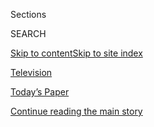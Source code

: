 <div id="app">

<div>

<div class="NYTAppHideMasthead css-zz1s19 e1suatyy0">

<div class="section css-ui9rw0 e1suatyy2">

<div class="css-11hrj97 er09x8g0">

<div class="css-6n7j50">

</div>

<span class="css-1dv1kvn">Sections</span>

<div class="css-10488qs">

<span class="css-1dv1kvn">SEARCH</span>

</div>

[Skip to content](#site-content)[Skip to site
index](#site-index)

</div>

<div id="masthead-section-label" class="css-1fnb9ct eaxe0e00">

[Television](https://www.nytimes3xbfgragh.onion/section/arts/television)

</div>

<div class="css-10698na e1huz5gh0">

</div>

</div>

<div id="masthead-bar-one" class="section hasLinks css-15hmgas e1csuq9d3">

<div class="css-uqyvli e1csuq9d0">

</div>

<div class="css-1uqjmks e1csuq9d1">

</div>

<div class="css-9e9ivx">

[](https://myaccount.nytimes3xbfgragh.onion/auth/login?response_type=cookie&client_id=vi)

</div>

<div class="css-1bvtpon e1csuq9d2">

[Today’s Paper](https://www.nytimes3xbfgragh.onion/section/todayspaper)

</div>

</div>

</div>

</div>

<div data-aria-hidden="false">

<div id="site-content" data-role="main">

<div id="top-wrapper" class="css-15p45cc eaca97t0" type="top">

<div id="top-slug" class="css-19x0jxb eaca97t1" hidden="">

Advertisement

</div>

[Continue reading the main
story](#after-top)

<div class="ad top-wrapper" style="text-align:center;height:100%;display:block;min-height:90px">

<div id="top" class="place-ad" data-position="top" data-size-key="top">

</div>

</div>

<div id="after-top">

</div>

</div>

<div id="collection-television" class="section css-15h4p1b e9abtgs0">

<div class="css-1j21atc e1svk9qx1">

<div class="css-fmiefx e1svk9qx2">

<div class="css-1hk7r2m eu54l5x0">

<div id="sponsor-wrapper" class="css-7a1pgi eaca97t0" type="sponsor" hidden="">

<div id="sponsor-slug" class="css-1l4mleb eaca97t1" hidden="">

Supported by

</div>

[Continue reading the main
story](#after-sponsor)

<div id="sponsor" class="ad sponsor-wrapper" style="text-align:left;height:100%;display:block">

</div>

<div id="after-sponsor">

</div>

</div>

</div>

### <span class="css-hue6tr ezz4tcd1">[Arts](/section/arts)</span>

</div>

<div class="css-nfcc9b e1svk9qx3">

<div class="css-vl9dhg e1svk9qx5">

<div class="css-1nrhkj6 e1svk9qx6">

# Television

<div class="follow-button-placeholder" data-collection-id="">

</div>

</div>

</div>

</div>

</div>

1.  [Watching](/watching)

<div class="css-4svvz1 ekkqrpp0">

<div id="collection-highlights-container" class="section css-18l1u7x e46isfb1">

<div class="css-gfgt40 ekkqrpp1">

## Highlights

1.  ![<span class="css-1nk1g0h e1oaj3zl2"><span class="css-1dv1kvn">Credit</span>Netflix</span>](https://static01.graylady3jvrrxbe.onion/images/2020/08/02/arts/02immigration-review/02immigration-review-videoLarge.jpg)
    
    <div class="css-10wtrbd">
    
    <div class="css-1dqkjed">
    
    [![](https://static01.graylady3jvrrxbe.onion/images/2020/08/02/arts/02immigration-review/02immigration-review-thumbStandard.jpg)](/2020/08/02/arts/television/immigration-nation-review-netflix.html)
    
    </div>
    
    ## [‘Immigration Nation’ Review: The Banality of Deportation](/2020/08/02/arts/television/immigration-nation-review-netflix.html)
    
    This Netflix documentary looks at the bureaucracy of immigration
    enforcement — an intriguing investigation that probably won’t change
    any
    minds.
    
    <span class="css-me3p27"></span><span class="css-1dydysp e4e4i5l3"></span><span class="css-9voj2j">By
    <span class="css-1baulvz last-byline" itemprop="name">Mike
    Hale</span></span>
    
    </div>

2.  ![<span class="css-1nk1g0h e1oaj3zl2"><span class="css-1dv1kvn">Credit</span>Disney+</span>](https://static01.graylady3jvrrxbe.onion/images/2020/08/03/arts/03muppets/03muppets-videoLarge.jpg)
    
    <div class="css-10wtrbd">
    
    <div class="css-1dqkjed">
    
    [![](https://static01.graylady3jvrrxbe.onion/images/2020/08/03/arts/03muppets/03muppets-thumbStandard.jpg)](/2020/07/31/arts/television/muppets-now.html)
    
    </div>
    
    ### Critic’s Notebook
    
    ## [Muppet Meta Mania, Revived for the Streaming Era](/2020/07/31/arts/television/muppets-now.html)
    
    The Muppets were made of, by and for TV. Two new shows, “Muppets
    Now” on Disney+ and “The Not-Too-Late Show With Elmo” on HBO Max,
    reimagine the media-savvy furry friends for a new
    age.
    
    <span class="css-me3p27"></span><span class="css-1dydysp e4e4i5l3"></span><span class="css-9voj2j">By
    <span class="css-1baulvz last-byline" itemprop="name">James
    Poniewozik</span></span>
    
    </div>

3.  1.  ![<span class="css-1nk1g0h e1oaj3zl2"><span class="css-1dv1kvn">Credit</span>BBC</span>](https://static01.graylady3jvrrxbe.onion/images/2020/07/30/arts/30british-series/merlin_172859073_50d8470f-744c-4299-a4b4-fe38eea4228e-videoLarge.jpg)
        
        <div class="css-10wtrbd">
        
        ### critic’s notebook
        
        ## [With American TV on Pause, Here Are 5 British Series to Watch](/2020/07/30/arts/television/in-my-skin-hulu.html)
        
        <div class="css-ajkwsy">
        
        [![](https://static01.graylady3jvrrxbe.onion/images/2020/07/30/arts/30british-series/30british-series-thumbStandard.jpg)](/2020/07/30/arts/television/in-my-skin-hulu.html)
        
        </div>
        
        On outlets from Hulu to Peacock to PBS, it’s the summer of the
        trans-Atlantic
        import.
        
        <span class="css-me3p27"></span><span class="css-1dydysp e4e4i5l3"></span><span class="css-9voj2j">By
        <span class="css-1baulvz last-byline" itemprop="name">Mike
        Hale</span></span>
        
        </div>
    
    2.  ![<span class="css-1nk1g0h e1oaj3zl2"><span class="css-1dv1kvn">Credit</span>Richard
        Cartwright/ABC</span>](https://static01.graylady3jvrrxbe.onion/images/2020/08/03/arts/31comfort-goldbergs1/31comfort-goldbergs1-videoLarge.jpg)
        
        <div class="css-10wtrbd">
        
        ## [Comfort Viewing: Why I Still Love ‘The Goldbergs’](/2020/07/31/arts/television/goldbergs-abc-stream.html)
        
        <div class="css-ajkwsy">
        
        [![](https://static01.graylady3jvrrxbe.onion/images/2020/08/03/arts/31comfort-goldbergs1/31comfort-goldbergs1-thumbStandard.jpg)](/2020/07/31/arts/television/goldbergs-abc-stream.html)
        
        </div>
        
        The period sitcom about a Jewish family in the ’80s has for
        seven seasons been a weekly gift of old-fashioned
        zingers.
        
        <span class="css-me3p27"></span><span class="css-1dydysp e4e4i5l3"></span><span class="css-9voj2j">By
        <span class="css-1baulvz last-byline" itemprop="name">Noel
        Murray</span></span>
        
        </div>

</div>

<div class="css-1xdhyk6 e46isfb0">

<div class="css-zk12ih ef6si7p0">

1.  ### Critic’s notebook
    
    ![<span class="css-1hhnwbi e1oaj3zl2"><span class="css-1dv1kvn">Credit</span>Photo
    illustration by Jennifer Ledbury/The New York
    Times</span>](https://static01.graylady3jvrrxbe.onion/images/2020/08/02/arts/02truth-WEB/02truth-WEB-videoLarge.jpg)
    
    <div class="css-10wtrbd">
    
    ## [The Reconciliation Must Be Televised](/2020/07/30/arts/television/the-moment-racism-tv.html)
    
    What is the next step as America confronts its racism? A broadcast
    spectacle, our critic writes, that could look like court, a
    telethon, therapy, an Oprah show — and
    more.
    
    <span class="css-me3p27"></span><span class="css-1dydysp e4e4i5l3"></span><span class="css-9voj2j">By
    <span class="css-1baulvz last-byline" itemprop="name">Wesley
    Morris</span></span>
    
    </div>

2.  ### Watching
    
    ![<span class="css-1hhnwbi e1oaj3zl2"><span class="css-1dv1kvn">Credit</span>Disney+</span>](https://static01.graylady3jvrrxbe.onion/images/2020/07/31/arts/30Watching-Muppets-Now/30Watching-Muppets-Now-videoLarge.jpg)
    
    <div class="css-10wtrbd">
    
    ## [How Much Watching Time Do You Have This Weekend?](/2020/07/30/arts/television/muppets-disney-errol-morris-first-person.html)
    
    The Muppets are back; also, check out an excellent but previously
    hard-to-find Errol Morris
    docu-series.
    
    <span class="css-me3p27"></span><span class="css-1dydysp e4e4i5l3"></span><span class="css-9voj2j">By
    <span class="css-1baulvz last-byline" itemprop="name">Margaret
    Lyons</span></span>
    
    </div>

3.  ![<span class="css-1hhnwbi e1oaj3zl2"><span class="css-1dv1kvn">Credit</span>Michelle
    Mishina-Kunz for The New York
    Times</span>](https://static01.graylady3jvrrxbe.onion/images/2020/08/02/arts/02last-chance1/02last-chance1-videoLarge-v3.jpg)
    
    <div class="css-10wtrbd">
    
    ## [‘Last Chance U’ Travels to Oakland, Just Like the Players](/2020/07/28/arts/television/last-chance-u-season-5.html)
    
    For its final season about junior college football, the Netflix
    series looks at a commuter college in a gentrifying city where many
    of the players can’t afford to
    live.
    
    <span class="css-me3p27"></span><span class="css-1dydysp e4e4i5l3"></span><span class="css-9voj2j">By
    <span class="css-1baulvz last-byline" itemprop="name">Scott
    Tobias</span></span>
    
    </div>

4.  ![<span class="css-1hhnwbi e1oaj3zl2"><span class="css-1dv1kvn">Credit</span>Mark
    Hill/HBO</span>](https://static01.graylady3jvrrxbe.onion/images/2020/07/28/arts/28EMMYS-CONVO2/merlin_163951620_f1b96611-35ce-463f-9f90-41787acd5e33-videoLarge.jpg)
    
    <div class="css-10wtrbd">
    
    ## [Emmys: Our Critics on ‘Watchmen,’ ‘Maisel’ and, Yes, ‘Tiger King’](/2020/07/28/arts/television/emmys-watchmen-handmaids-tale-tiger-king.html)
    
    This year brought bounties for “Watchmen” (hooray) and “The
    Marvelous Mrs. Maisel” (again?), but should TV even be celebrating
    itself as a pandemic rages
    on?
    
    <span class="css-me3p27"></span><span class="css-1dydysp e4e4i5l3"></span><span class="css-9voj2j">By
    <span class="css-1baulvz" itemprop="name">James Poniewozik</span>
    and <span class="css-1baulvz last-byline" itemprop="name">Margaret
    Lyons</span></span>
    
    </div>

5.  ![<span class="css-1hhnwbi e1oaj3zl2"><span class="css-1dv1kvn">Credit</span>Disney+,
    via Associated
    Press</span>](https://static01.graylady3jvrrxbe.onion/images/2020/07/28/arts/28EMMYS-SNUBS4/merlin_165673722_e416155d-ccbd-49b3-a550-1b775c971c0f-videoLarge.jpg)
    
    <div class="css-10wtrbd">
    
    ## [Emmys 2020 Snubs and Surprises: Baby Yoda Breaks Through](/2020/07/28/arts/television/emmys-snubs-mandalorian-zendaya-reese.html)
    
    In troubling times, the nominations made room for some popcorn
    TV.
    
    <span class="css-me3p27"></span><span class="css-1dydysp e4e4i5l3"></span><span class="css-9voj2j">By
    <span class="css-1baulvz last-byline" itemprop="name">Mike
    Hale</span></span>
    
    </div>

</div>

</div>

</div>

<div id="mid1-wrapper" class="css-1mn4oms eaca97t0" type="rank">

<div id="mid1-slug" class="css-1tag3rd eaca97t1">

Advertisement

</div>

[Continue reading the main
story](#after-mid1)

<div id="mid1" class="ad mid1-wrapper" style="text-align:center;height:100%;display:block">

</div>

<div id="after-mid1">

</div>

</div>

</div>

<div class="css-185go5a e1o5byef0">

<div class="css-15cbhtu">

  - [Latest](#stream-panel)
  - <span class="css-6n7j50">Search</span>
    <div class="control">
    <div class="label-container css-1dv1kvn">
    Search
    </div>
    <div class="css-wm4t3d">
    **<span id="clear-search-input" class="css-1dv1kvn">Clear this text
    input</span>
    </div>
    </div>
    <span class="css-1iovbfw"></span>

<div id="stream-panel" class="section css-8msx5b e1jz0cab1">

<div class="css-13mho3u">

1.  
    
    <div class="css-1cp3ece">
    
    <div class="css-1l4spti">
    
    [](/2020/08/03/arts/television/whats-on-tv-monday-immigration-nation-and-dora-and-the-lost-city-of-gold.html)
    
    <div class="css-79elbk">
    
    ![](https://static01.graylady3jvrrxbe.onion/images/2020/08/03/arts/03tvcol-1/03tvcol-1-thumbWide.jpg?quality=75&auto=webp&disable=upscale)
    
    </div>
    
    ## What’s on TV Monday: ‘Immigration Nation’ and ‘Dora and the Lost City of Gold’
    
    A six-part docu-series about the Immigration and Customs Enforcement
    agency is on Netflix. And a live-action adaptation of “Dora” arrives
    on Hulu.
    
    <div class="css-1nqbnmb ea5icrr0">
    
    By <span class="css-1n7hynb">Peter
    Libbey</span>
    
    </div>
    
    </div>
    
    <div class="css-1lc2l26 e1xfvim33">
    
    </div>
    
    </div>

2.  
    
    <div class="css-1cp3ece">
    
    <div class="css-1l4spti">
    
    [](/2020/08/02/arts/television/perry-mason-recap-episode-7.html)
    
    <div class="css-79elbk">
    
    ![](https://static01.graylady3jvrrxbe.onion/images/2020/08/02/arts/02perry-recap/02perry-recap-thumbWide.jpg?quality=75&auto=webp&disable=upscale)
    
    </div>
    
    ### <span class="css-m70j1g">Perry Mason</span>
    
    ## ‘Perry Mason’ Season 1, Episode 7: Resurrection Sunday
    
    As Perry gathers evidence, a clearer picture of Baby Charlie’s fate
    emerges. Meanwhile, the moment of truth arrives for Emily and Sister
    Alice.
    
    <div class="css-1nqbnmb ea5icrr0">
    
    By <span class="css-1n7hynb">Sean T.
    Collins</span>
    
    </div>
    
    </div>
    
    <div class="css-1lc2l26 e1xfvim33">
    
    </div>
    
    </div>

3.  
    
    <div class="css-1cp3ece">
    
    <div class="css-1l4spti">
    
    [](/2020/08/02/arts/television/whats-on-tv-sunday-connected-and-the-spacex-landing.html)
    
    <div class="css-79elbk">
    
    ![](https://static01.graylady3jvrrxbe.onion/images/2020/08/02/arts/02tvcol-connected/02tvcol-connected-thumbWide.jpg?quality=75&auto=webp&disable=upscale)
    
    </div>
    
    ## What’s on TV Sunday: ‘Connected’ and the SpaceX Landing
    
    “Radiolab” journalist Latif Nasser hosts a new show on Netflix, and
    the SpaceX craft makes its return to Earth.
    
    <div class="css-1nqbnmb ea5icrr0">
    
    By <span class="css-1n7hynb">Lauren
    Messman</span>
    
    </div>
    
    </div>
    
    <div class="css-1lc2l26 e1xfvim33">
    
    </div>
    
    </div>

4.  
    
    <div class="css-1cp3ece">
    
    <div class="css-1l4spti">
    
    [](/2020/08/01/obituaries/wilford-brimley-dead.html)
    
    <div class="css-79elbk">
    
    ![](https://static01.graylady3jvrrxbe.onion/images/2020/08/03/world/00brimley/00brimley-thumbWide-v2.jpg?quality=75&auto=webp&disable=upscale)
    
    </div>
    
    ## Wilford Brimley, ‘Cocoon’ Star and Quaker Oats Pitchman, Is Dead at 85
    
    Recognizable by his walrus mustache, the actor specialized in
    playing cantankerous characters in “Absence of Malice,” “The
    Natural” and other films.
    
    <div class="css-1nqbnmb ea5icrr0">
    
    By <span class="css-1n7hynb">William
    Grimes</span>
    
    </div>
    
    </div>
    
    <div class="css-1lc2l26 e1xfvim33">
    
    </div>
    
    </div>

5.  
    
    <div class="css-1cp3ece">
    
    <div class="css-1l4spti">
    
    [](/2020/08/01/arts/television/whats-on-tv-saturday-seeing-america-with-megan-rapinoe-and-the-last-narc.html)
    
    <div class="css-79elbk">
    
    ![](https://static01.graylady3jvrrxbe.onion/images/2020/08/01/arts/01tvcol-seeing2/01tvcol-seeing2-thumbWide.jpg?quality=75&auto=webp&disable=upscale)
    
    </div>
    
    ## What’s on TV Saturday: ‘Seeing America With Megan Rapinoe’ and ‘The Last Narc’
    
    The soccer star and activist leads a discussion on HBO, and an
    Amazon docuseries looks back on the murder of a D.E.A. agent.
    
    <div class="css-1nqbnmb ea5icrr0">
    
    By <span class="css-1n7hynb">Lauren
    Messman</span>
    
    </div>
    
    </div>
    
    <div class="css-1lc2l26 e1xfvim33">
    
    </div>
    
    </div>

6.  
    
    <div class="css-1cp3ece">
    
    <div class="css-1l4spti">
    
    [](/2020/07/31/arts/television/new-to-stream-netflix.html)
    
    <div class="css-79elbk">
    
    ![](https://static01.graylady3jvrrxbe.onion/images/2020/08/01/multimedia/01streamaugust1/merlin_175127256_c78e620b-ca85-4153-91c9-adee0a480817-thumbWide.jpg?quality=75&auto=webp&disable=upscale)
    
    </div>
    
    ## The Best Movies and TV Shows Coming to Netflix, Amazon and More in August
    
    Every month, subscription streaming services add a new batch of
    titles to their libraries. Here are our picks for August.
    
    <div class="css-1nqbnmb ea5icrr0">
    
    By <span class="css-1n7hynb">Noel
    Murray</span>
    
    </div>
    
    </div>
    
    <div class="css-1lc2l26 e1xfvim33">
    
    </div>
    
    </div>

7.  
    
    <div class="css-1cp3ece">
    
    <div class="css-1l4spti">
    
    [](/2020/07/31/arts/television/late-night-trump-delay-election.html)
    
    <div class="css-79elbk">
    
    ![](https://static01.graylady3jvrrxbe.onion/images/2020/07/31/arts/31latenight/31latenight-thumbWide.png?quality=75&auto=webp&disable=upscale)
    
    </div>
    
    ### <span class="css-m70j1g">Best of Late Night</span>
    
    ## Jimmy Fallon to Trump: ‘How Long a Delay Are We Talking About?’
    
    Fallon wonders just how far back he wants to push the election:
    “Months, like your response to Covid? Years, like your response to
    Putin? Or decades, like a hug for Don Jr.?”
    
    <div class="css-1nqbnmb ea5icrr0">
    
    By <span class="css-1n7hynb">Trish
    Bendix</span>
    
    </div>
    
    </div>
    
    <div class="css-1lc2l26 e1xfvim33">
    
    </div>
    
    </div>

8.  
    
    <div class="css-1cp3ece">
    
    <div class="css-1l4spti">
    
    [](/2020/07/31/arts/television/whats-on-tv-friday-black-is-king-and-little-women.html)
    
    <div class="css-79elbk">
    
    ![](https://static01.graylady3jvrrxbe.onion/images/2020/07/31/arts/31tvcol-blackisking/31tvcol-blackisking-thumbWide.jpg?quality=75&auto=webp&disable=upscale)
    
    </div>
    
    ## What’s on TV Friday: ‘Black Is King’ and ‘Little Women’
    
    A visual album from Beyoncé debuts on Disney+. And Greta Gerwig’s
    “Little Women” adaptation airs on Starz.
    
    <div class="css-1nqbnmb ea5icrr0">
    
    By <span class="css-1n7hynb">Gabe
    Cohn</span>
    
    </div>
    
    </div>
    
    <div class="css-1lc2l26 e1xfvim33">
    
    </div>
    
    </div>

9.  
    
    <div class="css-1cp3ece">
    
    <div class="css-1l4spti">
    
    [](/2020/07/31/arts/television/bryan-cranston-coronavirus-plasma.html)
    
    <div class="css-79elbk">
    
    ![](https://static01.graylady3jvrrxbe.onion/images/2020/07/30/us/politics/30xp-virus-cranston/merlin_159049299_9b91b8fd-a034-4134-baeb-43c2b24f2e45-thumbWide.jpg?quality=75&auto=webp&disable=upscale)
    
    </div>
    
    ## Bryan Cranston, Star of ‘Breaking Bad,’ Says He’s Recovered From the Coronavirus
    
    The actor shared a video of himself donating plasma, which he said
    had virus antibodies that could possibly help others.
    
    <div class="css-1nqbnmb ea5icrr0">
    
    By <span class="css-1n7hynb">Neil
    Vigdor</span>
    
    </div>
    
    </div>
    
    <div class="css-1lc2l26 e1xfvim33">
    
    </div>
    
    </div>

10. 
    
    <div class="css-1cp3ece">
    
    <div class="css-1l4spti">
    
    [](/2020/07/30/arts/things-to-do-weekend-coronavirus.html)
    
    <div class="css-79elbk">
    
    ![](https://static01.graylady3jvrrxbe.onion/images/2020/07/30/arts/30wkd-arts-roundup-pop/30wkd-arts-roundup-pop-thumbWide-v3.jpg?quality=75&auto=webp&disable=upscale)
    
    </div>
    
    ### <span class="css-m70j1g">Weekend Roundup</span>
    
    ## 7 Things to Do This Weekend
    
    How can you get your cultural fix when many arts institutions remain
    closed? Our writers offer suggestions for what to listen to and
    watch.
    
    <div class="css-1nqbnmb ea5icrr0">
    
    </div>
    
    </div>
    
    <div class="css-1lc2l26 e1xfvim33">
    
    </div>
    
    </div>

<div class="css-13mho3u">

<div class="css-1t62hi8">

<div class="css-1stvaey">

Show
More

<div>

<div style="border:0;clip:rect(0 0 0 0);height:1px;margin:-1px;overflow:hidden;white-space:nowrap;padding:0;width:1px;position:absolute" data-role="log" data-aria-live="assertive">

</div>

<div style="border:0;clip:rect(0 0 0 0);height:1px;margin:-1px;overflow:hidden;white-space:nowrap;padding:0;width:1px;position:absolute" data-role="log" data-aria-live="assertive">

</div>

<div style="border:0;clip:rect(0 0 0 0);height:1px;margin:-1px;overflow:hidden;white-space:nowrap;padding:0;width:1px;position:absolute" data-role="log" data-aria-live="polite">

</div>

<div style="border:0;clip:rect(0 0 0 0);height:1px;margin:-1px;overflow:hidden;white-space:nowrap;padding:0;width:1px;position:absolute" data-role="log" data-aria-live="polite">

</div>

</div>

</div>

</div>

</div>

</div>

<div class="css-g6hk37 supplemental">

<div id="mid2-wrapper" class="css-10wkyv7 eaca97t0" type="lede">

<div id="mid2-slug" class="css-1tag3rd eaca97t1">

Advertisement

</div>

[Continue reading the main
story](#after-mid2)

<div id="mid2" class="ad mid2-wrapper" style="text-align:center;height:100%;display:block;min-height:250px">

</div>

<div id="after-mid2">

</div>

</div>

## Follow Us

<div class="module-body">

  - [**<span data-aria-hidden="true">@poniewozik</span><span class="css-1dv1kvn">twitter
    page for
    @poniewozik</span>](https://twitter.com/poniewozik)
  - [**<span data-aria-hidden="true">@mikehalenyt</span><span class="css-1dv1kvn">twitter
    page for
    @mikehalenyt</span>](https://twitter.com/mikehalenyt)
  - [**<span data-aria-hidden="true">@genznyt</span><span class="css-1dv1kvn">twitter
    page for
    @genznyt</span>](https://twitter.com/genznyt)
  - [**<span data-aria-hidden="true">@ditzkoff</span><span class="css-1dv1kvn">twitter
    page for
    @ditzkoff</span>](https://twitter.com/ditzkoff)
  - [**<span data-aria-hidden="true">@koblin</span><span class="css-1dv1kvn">twitter
    page for
    @koblin</span>](https://twitter.com/koblin)
  - [**<span data-aria-hidden="true">@grynbaum</span><span class="css-1dv1kvn">twitter
    page for
    @grynbaum</span>](https://twitter.com/grynbaum)
  - [**<span data-aria-hidden="true">nytwatching</span><span class="css-1dv1kvn">facebook
    page for
    nytwatching</span>](https://www.facebookcorewwwi.onion/nytwatching)
  - [**<span data-aria-hidden="true">@watching</span><span class="css-1dv1kvn">twitter
    page for
    @watching</span>](https://twitter.com/watching)
  - [**<span data-aria-hidden="true">@nytimesarts</span><span class="css-1dv1kvn">twitter
    page for @nytimesarts</span>](https://twitter.com/nytimesarts)

</div>

<div id="mktg-wrapper" class="css-oxle51 eaca97t0" type="mktg">

<div id="mktg-slug" class="css-1tag3rd eaca97t1">

Advertisement

</div>

[Continue reading the main
story](#after-mktg)

<div id="mktg" class="ad mktg-wrapper" style="text-align:center;height:100%;display:block">

</div>

<div id="after-mktg">

</div>

</div>

## Sign Up for the Watching Newsletter

<div class="css-hftqp3">

Get recommendations on the best TV shows and films to stream and watch.

</div>

[SIGN UP](/newsletters/signup/WG)

</div>

</div>

</div>

</div>

</div>

</div>

## Site Index

<div>

</div>

## Site Information Navigation

  - [© <span>2020</span> <span>The New York Times
    Company</span>](https://help.nytimes3xbfgragh.onion/hc/en-us/articles/115014792127-Copyright-notice)

<!-- end list -->

  - [NYTCo](https://www.nytco.com/)
  - [Contact
    Us](https://help.nytimes3xbfgragh.onion/hc/en-us/articles/115015385887-Contact-Us)
  - [Work with us](https://www.nytco.com/careers/)
  - [Advertise](https://nytmediakit.com/)
  - [T Brand Studio](http://www.tbrandstudio.com/)
  - [Your Ad
    Choices](https://www.nytimes3xbfgragh.onion/privacy/cookie-policy#how-do-i-manage-trackers)
  - [Privacy](https://www.nytimes3xbfgragh.onion/privacy)
  - [Terms of
    Service](https://help.nytimes3xbfgragh.onion/hc/en-us/articles/115014893428-Terms-of-service)
  - [Terms of
    Sale](https://help.nytimes3xbfgragh.onion/hc/en-us/articles/115014893968-Terms-of-sale)
  - [Site
    Map](https://spiderbites.nytimes3xbfgragh.onion)
  - [Help](https://help.nytimes3xbfgragh.onion/hc/en-us)
  - [Subscriptions](https://www.nytimes3xbfgragh.onion/subscription?campaignId=37WXW)

</div>

</div>
